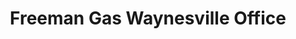 ---
title: "Freeman Gas Waynesville Office"
url: /clyde/freeman-gas-waynesville-office/
shop: Gasflaschen
---